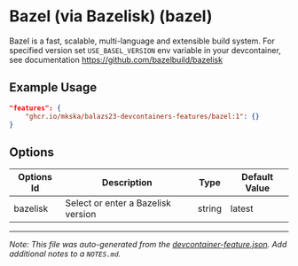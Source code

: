 
# Bazel (via Bazelisk) (bazel)

Bazel is a fast, scalable, multi-language and extensible build system. For specified version set `USE_BASEL_VERSION` env variable in your devcontainer, see documentation https://github.com/bazelbuild/bazelisk

## Example Usage

```json
"features": {
    "ghcr.io/mkska/balazs23-devcontainers-features/bazel:1": {}
}
```

## Options

| Options Id | Description | Type | Default Value |
|-----|-----|-----|-----|
| bazelisk | Select or enter a Bazelisk version | string | latest |



---

_Note: This file was auto-generated from the [devcontainer-feature.json](https://github.com/mkska/balazs23-devcontainers-features/blob/main/src/bazel/devcontainer-feature.json).  Add additional notes to a `NOTES.md`._
